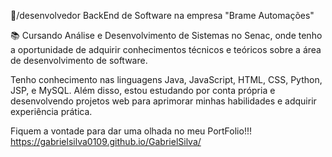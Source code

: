 💾/desenvolvedor BackEnd de Software na empresa "Brame Automações"

📚 Cursando Análise e Desenvolvimento de Sistemas no Senac, onde tenho a oportunidade de adquirir conhecimentos técnicos e teóricos sobre a área de desenvolvimento de software. 

Tenho conhecimento nas linguagens Java, JavaScript, HTML, CSS, Python, JSP, e MySQL. Além disso, estou estudando por conta própria e desenvolvendo projetos web para aprimorar minhas habilidades e adquirir experiência prática. 

Fiquem a vontade para dar uma olhada no meu PortFolio!!!
https://gabrielsilva0109.github.io/GabrielSilva/
